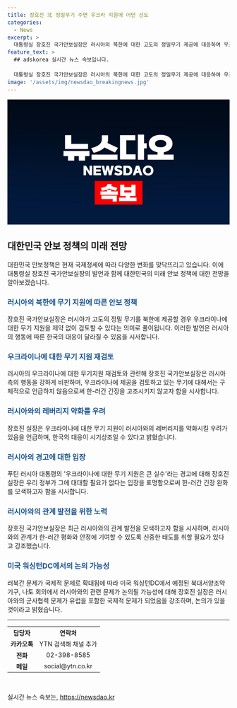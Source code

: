 ```yaml
---
title: 장호진 北 정밀무기 주면 우크라 지원에 어떤 선도
categories:
  - News
excerpt: >
  대통령실 장호진 국가안보실장은 러시아의 북한에 대한 고도의 정밀무기 제공에 대응하여 우크라이나에 무기지원을 재검토할 수 있다고 밝혔습니다. 러시아의 행동에 따라 우리가 제한 없이 우크라이나를 지원할 수 있다는 의미를 내포하며, 러시아에 대한 레버리지를 약화할 수도 있다고 언급했습니다. 또한, 미국에서 예정된 나토 회의에서 북러 문제가 논의될 것으로 예상됨을 언급하며, 한러관계를 복원하고 싶다면 러시아 측이 심사숙고해야 한다고 당부했습니다.
feature_text: >
  ## adskorea 실시간 뉴스 속보입니다.

  대통령실 장호진 국가안보실장은 러시아의 북한에 대한 고도의 정밀무기 제공에 대응하여 우크라이나에 무기지원을 재검토할 수 있다고 밝혔습니다. 러시아의 행동에 따라 우리가 제한 없이 우크라이나를 지원할 수 있다는 의미를 내포하며, 러시아에 대한 레버리지를 약화할 수도 있다고 언급했습니다. 또한, 미국에서 예정된 나토 회의에서 북러 문제가 논의될 것으로 예상됨을 언급하며, 한러관계를 복원하고 싶다면 러시아 측이 심사숙고해야 한다고 당부했습니다.
image: '/assets/img/newsdao_breakingnews.jpg'
---
```


<p><img src="/assets/img/newsdao_breakingnews.jpg" alt="adskorea 속보" /></p>

<h2 data-ke-size="size26">대한민국 안보 정책의 미래 전망</h2>

<p data-ke-size="size16">대한민국 안보정책은 현재 국제정세에 따라 다양한 변화를 맞닥뜨리고 있습니다. 이에 대통령실 장호진 국가안보실장의 발언과 함께 대한민국의 미래 안보 정책에 대한 전망을 알아보겠습니다. </p>

<h3><b><span style="color: #1a5490;">러시아의 북한에 무기 지원에 따른 안보 정책</span></b></h3>

<p data-ke-size="size16">장호진 국가안보실장은 러시아가 고도의 정밀 무기를 북한에 제공할 경우 우크라이나에 대한 무기 지원을 제약 없이 검토할 수 있다는 의미로 풀이됩니다. 이러한 발언은 러시아의 행동에 따른 한국의 대응이 달라질 수 있음을 시사합니다.</p>

<h3><b><span style="color: #1a5490;">우크라이나에 대한 무기 지원 재검토</span></b></h3>

<p data-ke-size="size16">러시아의 우크라이나에 대한 무기지원 재검토와 관련해 장호진 국가안보실장은 러시아 측의 행동을 강하게 비판하며, 우크라이나에 제공을 검토하고 있는 무기에 대해서는 구체적으로 언급하지 않음으로써 한-러간 긴장을 고조시키지 않고자 함을 시사합니다.</p>

<h3><b><span style="color: #1a5490;">러시아와의 레버리지 약화를 우려</span></b></h3>

<p data-ke-size="size16">장호진 실장은 우크라이나에 대한 무기 지원이 러시아와의 레버리지를 약화시킬 우려가 있음을 언급하며, 한국의 대응이 시기상조일 수 있다고 밝혔습니다.</p>

<h3><b><span style="color: #1a5490;">러시아의 경고에 대한 입장</span></b></h3>

<p data-ke-size="size16">푸틴 러시아 대통령의 '우크라이나에 대한 무기 지원은 큰 실수'라는 경고에 대해 장호진 실장은 우리 정부가 그에 대대할 필요가 없다는 입장을 표명함으로써 한-러간 긴장 완화를 모색하고자 함을 시사합니다.</p>

<h3><b><span style="color: #1a5490;">러시아와의 관계 발전을 위한 노력</span></b></h3>

<p data-ke-size="size16">장호진 국가안보실장은 최근 러시아와의 관계 발전을 모색하고자 함을 시사하며, 러시아와의 관계가 한-러간 평화와 안정에 기여할 수 있도록 신중한 태도를 취할 필요가 있다고 강조했습니다.</p>

<h3><b><span style="color: #1a5490;">미국 워싱턴DC에서의 논의 가능성</span></b></h3>

<p data-ke-size="size16">러북간 문제가 국제적 문제로 확대됨에 따라 미국 워싱턴DC에서 예정된 북대서양조약기구, 나토 회의에서 러시아와의 관련 문제가 논의될 가능성에 대해 장호진 실장은 러시아와의 군사협력 문제가 유럽을 포함한 국제적 문제가 되었음을 강조하며, 논의가 있을 것이라고 밝혔습니다.</p>

<hr>

<table>
  <tr>
    <th>담당자</th>
    <th>연락처</th>
  </tr>
  <tr>
    <td style="text-align: center; height: 17px;"><b>카카오톡</b></td>
    <td style="text-align: center; height: 17px;">YTN 검색해 채널 추가</td>
  </tr>
  <tr>
    <td style="text-align: center; height: 17px;"><b>전화</b></td>
    <td style="text-align: center; height: 17px;">02-398-8585</td>
  </tr>
  <tr>
    <td style="text-align: center; height: 17px;"><b>메일</b></td>
    <td style="text-align: center; height: 17px;">social@ytn.co.kr</td>
  </tr>
</table>

<p data-ke-size="size16">&nbsp;</p>
실시간 뉴스 속보는, <a href="https://newsdao.kr" rel="dofollow">https://newsdao.kr</a>


